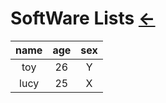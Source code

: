 # SoftWare Lists [←](index.md)

| name | age | sex |
|:---:|:---:|:---:|
| toy | 26 | Y |
| lucy | 25 | X |

